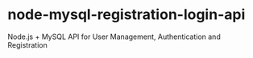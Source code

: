 # node-mysql-registration-login-api

Node.js + MySQL API for User Management, Authentication and Registration